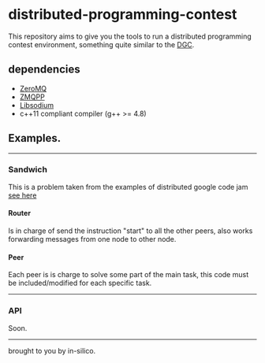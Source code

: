 # distributed-programming-contest

This repository aims to give you the tools to run a distributed programming contest environment,
something quite similar to the [DGC](http://code.google.com/codejam/distributed_index.html).

## dependencies

  - [ZeroMQ](http://zeromq.org/)
  - [ZMQPP](https://github.com/zeromq/zmqpp)
  - [Libsodium](https://github.com/jedisct1/libsodium)
  - c++11 compliant compiler (g++ >= 4.8)

## Examples.

----

### Sandwich

This is a problem taken from the examples of distributed google code jam
[see here](https://code.google.com/codejam/distributed_faq.html)

#### Router

Is in charge of send the instruction "start" to all the other peers, also works forwarding messages
from one node to other node.

#### Peer

Each peer is is charge to solve some part of the main task, this code must be included/modified for
each specific task.

---

### API

Soon.

____

brought to you by in-silico.
